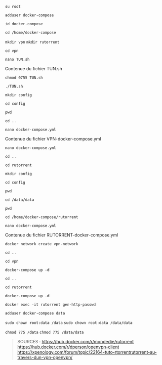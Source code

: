 `su root`

`adduser docker-compose`

`id docker-compose`

`cd /home/docker-compose`

`mkdir vpn`
`mkdir rutorrent`

`cd vpn`

`nano TUN.sh`

Contenue du fichier TUN.sh

`chmod 0755 TUN.sh`

`./TUN.sh`

`mkdir config`

`cd config`

`pwd`

`cd ..`

`nano docker-compose.yml`

Contenue du fichier VPN-docker-compose.yml

`nano docker-compose.yml`

`cd ..`

`cd rutorrent`

`mkdir config`

`cd config`

`pwd`

`cd /data/data`

`pwd`

`cd /home/docker-compose/rutorrent`

`nano docker-compose.yml`

Contenue du fichier RUTORRENT-docker-compose.yml

`docker network create vpn-network`

`cd ..`

`cd vpn`

`docker-compose up -d`

`cd ..`

`cd rutorrent`

`docker-compose up -d`

`docker exec -it rutorrent gen-http-passwd`



`adduser docker-compose data`

`sudo chown root:data /data`
`sudo chown root:data /data/data`

`chmod 775 /data`
`chmod 775 /data/data`

> SOURCES :
> https://hub.docker.com/r/mondedie/rutorrent
> https://hub.docker.com/r/dperson/openvpn-client
> https://xpenology.com/forum/topic/22164-tuto-rtorrentrutorrent-au-travers-dun-vpn-openvpn/
